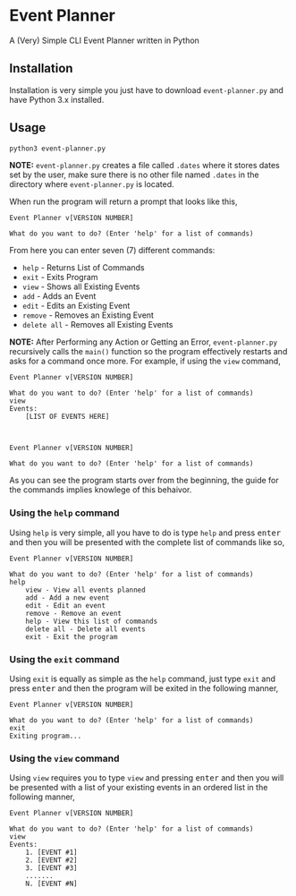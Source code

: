 # Event Planner
A (Very) Simple CLI Event Planner written in Python

## Installation

Installation is very simple you just have to download `event-planner.py` and have Python 3.x installed.

## Usage

```bash
python3 event-planner.py
```
**NOTE:** `event-planner.py` creates a file called `.dates` where it stores dates set by the user, make sure there is no other file named `.dates` in the directory where `event-planner.py` is located.

When run the program will return a prompt that looks like this,

```
Event Planner v[VERSION NUMBER]

What do you want to do? (Enter 'help' for a list of commands)
```

From here you can enter seven (7) different commands:
  - `help` - Returns List of Commands
  - `exit` - Exits Program
  - `view` - Shows all Existing Events
  - `add` - Adds an Event
  - `edit` - Edits an Existing Event
  - `remove` - Removes an Existing Event
  - `delete all` - Removes all Existing Events

**NOTE:** After Performing any Action or Getting an Error, `event-planner.py` recursively calls the `main()` function so the program effectively restarts and asks for a command once more. For example, if using the `view` command,

```
Event Planner v[VERSION NUMBER]

What do you want to do? (Enter 'help' for a list of commands)
view
Events:
    [LIST OF EVENTS HERE]



Event Planner v[VERSION NUMBER]

What do you want to do? (Enter 'help' for a list of commands)
```

As you can see the program starts over from the beginning, the guide for the commands implies knowlege of this behaivor.

### Using the `help` command

Using `help` is very simple, all you have to do is type `help` and press <kbd>enter</kbd> and then you will be presented with the complete list of commands like so,

```
Event Planner v[VERSION NUMBER]

What do you want to do? (Enter 'help' for a list of commands)
help
    view - View all events planned
    add - Add a new event
    edit - Edit an event
    remove - Remove an event
    help - View this list of commands
    delete all - Delete all events
    exit - Exit the program
```
### Using the `exit` command

Using `exit` is equally as simple as the `help` command, just type `exit` and press <kbd>enter</kbd> and then the program will be exited in the following manner,

```
Event Planner v[VERSION NUMBER]

What do you want to do? (Enter 'help' for a list of commands)
exit
Exiting program...
```

### Using the `view` command

Using `view` requires you to type `view` and pressing <kbd>enter</kbd> and then you will be presented with a list of your existing events in an ordered list in the following manner,

```
Event Planner v[VERSION NUMBER]

What do you want to do? (Enter 'help' for a list of commands)
view
Events:
    1. [EVENT #1]
    2. [EVENT #2]
    3. [EVENT #3]
    .......
    N. [EVENT #N]
```
